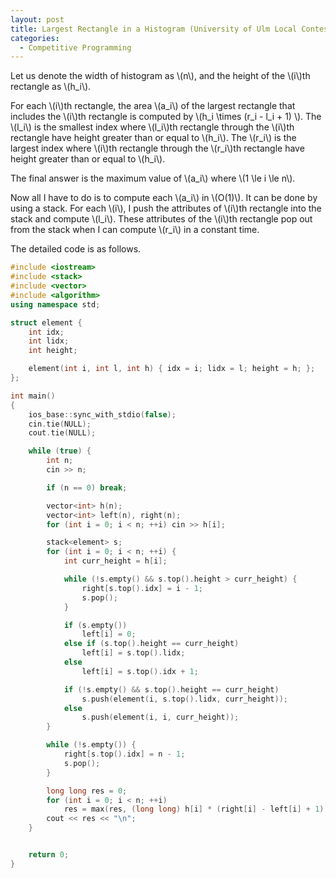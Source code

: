 ```yaml
---
layout: post
title: Largest Rectangle in a Histogram (University of Ulm Local Contest 2003)
categories:
  - Competitive Programming
---
```

Let us denote the width of histogram as \\(n\\), and the height of the \\(i\\)th rectangle as \\(h_i\\).

For each \\(i\\)th rectangle, the area \\(a_i\\) of the largest rectangle that includes the \\(i\\)th rectangle is computed by \\(h_i \times (r_i - l_i + 1) \\). The \\(l_i\\) is the smallest index where \\(l_i\\)th rectangle through the \\(i\\)th rectangle have height greater than or equal to \\(h_i\\). The \\(r_i\\) is the largest index where \\(i\\)th rectangle through the \\(r_i\\)th rectangle have height greater than or equal to \\(h_i\\).

The final answer is the maximum value of \\(a_i\\) where \\(1 \le i \le n\\).

Now all I have to do is to compute each \\(a_i\\) in \\(O(1)\\). It can be done by using a stack. For each \\(i\\), I push the attributes of \\(i\\)th rectangle into the stack and compute \\(l_i\\). These attributes of the \\(i\\)th rectangle pop out from the stack when I can compute \\(r_i\\) in a constant time.

The detailed code is as follows.

```c++
#include <iostream>
#include <stack>
#include <vector>
#include <algorithm>
using namespace std;

struct element {
	int idx;
	int lidx;
	int height;

	element(int i, int l, int h) { idx = i; lidx = l; height = h; };
};

int main()
{
	ios_base::sync_with_stdio(false);
	cin.tie(NULL);
	cout.tie(NULL);

	while (true) {
		int n;
		cin >> n;

		if (n == 0) break;

		vector<int> h(n);
		vector<int> left(n), right(n);
		for (int i = 0; i < n; ++i) cin >> h[i];

		stack<element> s;
		for (int i = 0; i < n; ++i) {
			int curr_height = h[i];

			while (!s.empty() && s.top().height > curr_height) {
				right[s.top().idx] = i - 1;
				s.pop();				
			}

			if (s.empty())
				left[i] = 0;
			else if (s.top().height == curr_height)
				left[i] = s.top().lidx;
			else
				left[i] = s.top().idx + 1;

			if (!s.empty() && s.top().height == curr_height)
				s.push(element(i, s.top().lidx, curr_height));
			else
				s.push(element(i, i, curr_height));
		}

		while (!s.empty()) {
			right[s.top().idx] = n - 1;
			s.pop();
		}

		long long res = 0;
		for (int i = 0; i < n; ++i)
			res = max(res, (long long) h[i] * (right[i] - left[i] + 1));
		cout << res << "\n";
	}


	return 0;
}
```
